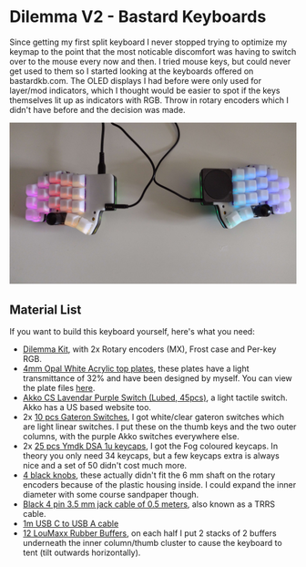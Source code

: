 # Dilemma V2 - Bastard Keyboards
Since getting my first split keyboard I never stopped trying to optimize my keymap to the point that the most noticable discomfort was having to switch over to the mouse every now and then. I tried mouse keys, but could never get used to them so I started looking at the keyboards offered on bastardkb.com. The OLED displays I had before were only used for layer/mod indicators, which I thought would be easier to spot if the keys themselves lit up as indicators with RGB. Throw in rotary encoders which I didn't have before and the decision was made.

![Dilemma V2](assets/dilemma%20v2/cover.jpg)

## Material List
If you want to build this keyboard yourself, here's what you need:
* [Dilemma Kit](https://bastardkb.com/product/dilemma/), with 2x Rotary encoders (MX), Frost case and Per-key RGB.
* [4mm Opal White Acrylic top plates](https://kunststofplatenshop.nl/product/plexiglas-opaalwit-4-mm/), these plates have a light transmittance of 32% and have been designed by myself. You can view the plate files [here](../dilemma%20v2%20top%20plate/).
* [Akko CS Lavendar Purple Switch (Lubed, 45pcs)](https://akkogear.de/en/products/akko-cs-lavender-purple-switch-lubed-45pcs), a light tactile switch. Akko has a US based website too.
* 2x [10 pcs Gateron Switches](https://aliexpress.com/item/32791600556.html), I got white/clear gateron switches which are light linear switches. I put these on the thumb keys and the two outer columns, with the purple Akko switches everywhere else.
* 2x [25 pcs Ymdk DSA 1u keycaps](https://aliexpress.com/item/4000354001038.html), I got the Fog coloured keycaps. In theory you only need 34 keycaps, but a few keycaps extra is always nice and a set of 50 didn't cost much more.
* [4 black knobs](https://www.amazon.nl/dp/B015IGMWTC?language=en_GB&th=1), these actually didn't fit the 6 mm shaft on the rotary encoders because of the plastic housing inside. I could expand the inner diameter with some course sandpaper though.
* [Black 4 pin 3.5 mm jack cable of 0.5 meters](https://www.amazon.nl/dp/B00EKZR9ZK?language=en_GB), also known as a TRRS cable.
* [1m USB C to USB A cable](https://www.amazon.nl/dp/B07K4J6HJ3?language=en_GB)
* [12 LouMaxx Rubber Buffers](https://www.amazon.nl/dp/B08GKP4311?language=en_GB), on each half I put 2 stacks of 2 buffers underneath the inner column/thumb cluster to cause the keyboard to tent (tilt outwards horizontally).
